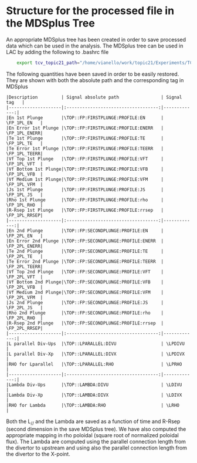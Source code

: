 # Structure for the processed file in the MDSplus Tree
An appropriate MDSplus tree has been created in order to save processed data which
can be used in the analysis. The MDSplus tree can be used in LAC by adding the following
to .bashrc file

```bash
	export tcv_topic21_path="/home/vianello/work/topic21/Experiments/TCV/data/tree/"
```

The following quantities have been saved in order to be easily restored. They are shown with
both the absolute path and the corresponding tag in MDSplus

	|Description         | Signal absolute path                | Signal tag   |
	|--------------------|:-----------------------------------:|-------------:|
	|En 1st Plunge       |\TOP::FP:FIRSTPLUNGE:PROFILE:EN      | \FP_1PL_EN   |
	|En Error 1st Plunge |\TOP::FP:FIRSTPLUNGE:PROFILE:ENERR   | \FP_1PL_ENERR|
	|Te 1st Plunge       |\TOP::FP:FIRSTPLUNGE:PROFILE:TE      | \FP_1PL_TE   |
	|Te Error 1st Plunge |\TOP::FP:FIRSTPLUNGE:PROFILE:TEERR   | \FP_1PL_TEERR|
	|Vf Top 1st Plunge   |\TOP::FP:FIRSTPLUNGE:PROFILE:VFT     | \FP_1PL_VFT  |
    |Vf Bottom 1st Plunge|\TOP::FP:FIRSTPLUNGE:PROFILE:VFB     | \FP_1PL_VFB  |
	|Vf Medium 1st Plunge|\TOP::FP:FIRSTPLUNGE:PROFILE:VFM     | \FP_1PL_VFM  |
	|Js 1st Plunge       |\TOP::FP:FIRSTPLUNGE:PROFILE:JS      | \FP_1PL_JS   |
	|Rho 1st Plunge      |\TOP::FP:FIRSTPLUNGE:PROFILE:rho     | \FP_1PL_RHO  |
	|R-Rsep 1st Plunge   |\TOP::FP:FIRSTPLUNGE:PROFILE:rrsep   | \FP_1PL_RRSEP|
	|--------------------|:-----------------------------------:|-------------:|
	|En 2nd Plunge       |\TOP::FP:SECONDPLUNGE:PROFILE:EN     | \FP_2PL_EN   |
	|En Error 2nd Plunge |\TOP::FP:SECONDPLUNGE:PROFILE:ENERR  | \FP_2PL_ENERR|
	|Te 2nd Plunge       |\TOP::FP:SECONDPLUNGE:PROFILE:TE     | \FP_2PL_TE   |
	|Te Error 2nd Plunge |\TOP::FP:SECONDPLUNGE:PROFILE:TEERR  | \FP_2PL_TEERR|
	|Vf Top 2nd Plunge   |\TOP::FP:SECONDPLUNGE:PROFILE:VFT    | \FP_2PL_VFT  |
    |Vf Bottom 2nd Plunge|\TOP::FP:SECONDPLUNGE:PROFILE:VFB    | \FP_2PL_VFB  |
	|Vf Medium 2nd Plunge|\TOP::FP:SECONDPLUNGE:PROFILE:VFM    | \FP_2PL_VFM  |
	|Js 2nd Plunge       |\TOP::FP:SECONDPLUNGE:PROFILE:JS     | \FP_2PL_JS   |
	|Rho 2nd Plunge      |\TOP::FP:SECONDPLUNGE:PROFILE:rho    | \FP_2PL_RHO  |
	|R-Rsep 2nd Plunge   |\TOP::FP:SECONDPLUNGE:PROFILE:rrsep  | \FP_2PL_RRSEP|
	|--------------------|:-----------------------------------:|-------------:|
	|L parallel Div-Ups  |\TOP::LPARALLEL:DIVU                 | \LPDIVU      |	
	|L parallel Div-Xp   |\TOP::LPARALLEL:DIVX                 | \LPDIVX      |
	|RHO for Lparallel   |\TOP::LPARALLEL:RHO                  | \LPRHO       |	
	|--------------------|:-----------------------------------:|-------------:|
	|Lambda Div-Ups      |\TOP::LAMBDA:DIVU                    | \LDIVU       |	
	|Lambda Div-Xp       |\TOP::LAMBDA:DIVX                    | \LDIVX       |
	|RHO for Lambda      |\TOP::LAMBDA:RHO                     | \LRHO        |
	
Both the L<sub>//</sub> and the Lambda are saved as a function of time and R-Rsep (second dimension in the
save MDSplus tree). We have also computed the appropriate mapping in rho poloidal (square root of normalized poloidal flux).
The Lambda are computed using the parallel connection length from the divertor to upstream and using also the parallel connection length from the divertor to the X-point.
